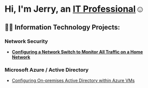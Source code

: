 <h1>Hi, I'm Jerry, an <a href="https://linkedin.com/in/jerry-fricker">IT Professional</a>☺</h1>

<h2>👨‍💻 Information Technology Projects:</h2>

<h3>
  Network Security
</h3>

- <b>[Configuring a Network Switch to Monitor All Traffic on a Home Network](https://github.com/Jerbear28-spec/Network-Switch-Project.git)
</b>

<h3>
  Microsoft Azure / Active Directory
</h3>

  - [Configuring On-premises Active Directory within Azure VMs](https://github.com/Jerbear28-spec/AD-Azure-Deployment.git)
